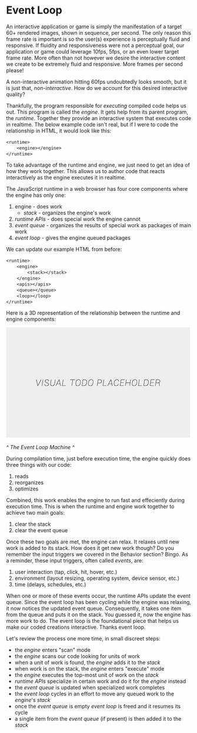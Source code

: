 # Event Loop

An interactive application or game is simply the manifestation of a target 60+ rendered images, shown in sequence, per second. The only reason this frame rate is important is so the user(s) experience is perceptually fluid and responsive. If fluidity and responsiveness were not a perceptual goal, our application or game could leverage 10fps, 5fps, or an even lower target frame rate. More often than not however we desire the interactive content we create to be extremely fluid and responsive. More frames per second please!

A non-interactive animation hitting 60fps undoubtedly looks smooth, but it is just that, *non-interactive*. How do we account for this desired interactive quality?

Thankfully, the program responsible for *executing* compiled code helps us out. This program is called the *engine*. It gets help from its parent program, the *runtime*. Together they provide an interactive system that executes code in realtime. The below example code isn't real, but if I were to code the relationship in HTML, it would look like this:

```
<runtime>
    <engine></engine>
</runtime>
```

To take advantage of the runtime and engine, we just need to get an idea of how they work together. This allows us to author code that reacts interactively as the engine executes it in realtime.

The JavaScript runtime in a web browser has four core components where the engine has only one:
1. engine - does work
    - *stack* - organizes the engine's work
2. *runtime APIs* - does special work the engine cannot
3. *event queue* - organizes the results of special work as packages of main work
4. *event loop* - gives the engine queued packages

We can update our example HTML from before:

```
<runtime>
    <engine>
        <stack></stack>
    </engine>
    <apis></apis>
    <queue></queue>
    <loop></loop>
</runtime>
```

Here is a 3D representation of the relationship between the runtime and engine components:

![alt text](../assets/visual-todo-placeholder.jpg "The Event Loop Machine")

*^ The Event Loop Machine ^*

During compilation time, just before execution time, the engine quickly does three things with our code:
1. reads
2. reorganizes
3. optimizes

Combined, this work enables the engine to run fast and effeciently during execution time. This is when the runtime and engine work together to achieve two main goals:
1. clear the stack
2. clear the event queue

Once these two goals are met, the engine can relax. It relaxes until new work is added to its stack. How does it get new work though? Do you remember the input triggers we covered in the Behavior section? Bingo. As a reminder, these input triggers, often called *events*, are:
1. user interaction (tap, click, hit, hover, etc.)
2. environment (layout resizing, operating system, device sensor, etc.)
3. time (delays, schedules, etc.)

When one or more of these events occur, the runtime APIs update the event queue. Since the event loop has been cycling while the engine was relaxing, it now notices the updated event queue. Consequently, it takes one item from the queue and puts it on the stack. You guessed it, now the engine has more work to do. The event loop is the foundational piece that helps us make our coded creations interactive. Thanks event loop.

Let's review the process one more time, in small discreet steps:
- the *engine* enters "scan" mode
- the *engine* scans our code looking for units of work
- when a unit of work is found, the *engine* adds it to the *stack*
- when work is on the stack, the *engine* enters "execute" mode
- the *engine* executes the top-most unit of work on the *stack*
- *runtime APIs* specialize in certain work and do it for the *engine* instead
- the *event queue* is updated when specialized work completes
- the *event loop* cycles in an effort to move any queued work to the *engine*'s *stack*
- once the *event queue* is empty *event loop* is freed and it resumes its cycle
- a single item from the *event queue* (if present) is then added it to the *stack*
